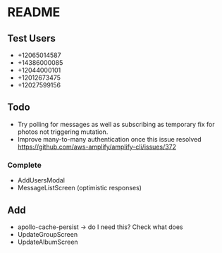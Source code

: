 # README

## Test Users

- +12065014587
- +14386000085
- +12044000101
- +12012673475
- +12027599156

## Todo

- Try polling for messages as well as subscribing as temporary fix for photos not triggering mutation.
- Improve many-to-many authentication once this issue resolved https://github.com/aws-amplify/amplify-cli/issues/372

### Complete

- AddUsersModal
- MessageListScreen (optimistic responses)

## Add

- apollo-cache-persist -> do I need this? Check what <Rehydrated /> does
- UpdateGroupScreen
- UpdateAlbumScreen
